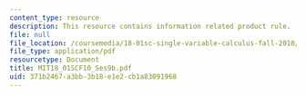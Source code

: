 ```yaml
---
content_type: resource
description: This resource contains information related product rule.
file: null
file_location: /coursemedia/18-01sc-single-variable-calculus-fall-2010/371b2467a3bb3b18e1e2cb1a83091968_MIT18_01SCF10_Ses9b.pdf
file_type: application/pdf
resourcetype: Document
title: MIT18_01SCF10_Ses9b.pdf
uid: 371b2467-a3bb-3b18-e1e2-cb1a83091968
---
```

